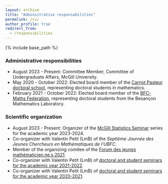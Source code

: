 ```yaml
---
layout: archive
title: "Administrative responsabilities"
permalink: /cv/
author_profile: true
redirect_from:
  - /responsibilities
---
```


{% include base_path %}

### Administrative responsibilities

- August 2023 - Present: Committee Member, Committee of Undergraduate Affairs, McGill University.
- May 2020 - October 2022: Elected board member of the [Carnot Pasteur doctoral school](https://cp.ubfc.fr), representing doctoral students in mathematics.
- February 2021 - October 2022: Elected board member of the [BFC-Maths Federation](https://bfcm.math.cnrs.fr), representing doctoral students from the Besançon Mathematics Laboratory.

### Scientific organization

- August 2023 - Present: Organizer of the [McGill Statistics Seminar](https://mcgillstat.github.io) series for the academic year 2023-2024. 
- Co-organizer with Valentin Petit (LmB) of the *Septième Journée des Jeunes Chercheurs en Mathématiques de l’UBFC*.
- Member of the organizing comitee of the [Forum des jeunes mathématicien.ne.s 2021](https://jmb2021.sciencesconf.org).
- Co-organizer with Valentin Petit (LmB) of [doctoral and student seminars for the academic year 2021-2022](https://lmb.univ-fcomte.fr/Archives-des-seminaires-2021-2022).
- Co-organizer with Valentin Petit (LmB) of [doctoral and student seminars for the academic year 2020-2021](https://lmb.univ-fcomte.fr/Archives-des-seminaires-2020-2021).

